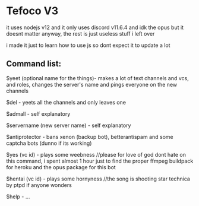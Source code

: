 # Tefoco V3

it uses nodejs v12 and it only uses discord v11.6.4 and idk the opus but it doesnt matter anyway, the rest is just useless stuff i left over

i made it just to learn how to use js so dont expect it to update a lot

## Command list:

$yeet (optional name for the things)- makes a lot of text channels and vcs, and roles, changes the server's name and pings everyone on the new channels

$del - yeets all the channels and only leaves one

$admall - self explanatory

$servername (new server name) - self explanatory

$antiprotector - bans xenon (backup bot), betterantispam and some captcha bots (dunno if its working)

$yes (vc id) - plays some weebness //please for love of god dont hate on this command, i spent almost 1 hour just to find the proper ffmpeg buildpack for heroku and the opus package for this bot

$hentai (vc id) - plays some hornyness //the song is shooting star technica by ptpd if anyone wonders

$help - ...
